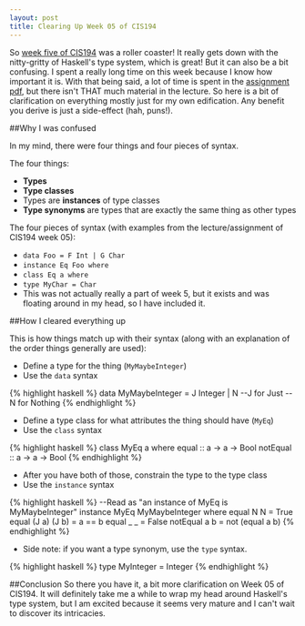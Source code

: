 ```yaml
---
layout: post
title: Clearing Up Week 05 of CIS194
---
```


So [week five of CIS194](http://www.seas.upenn.edu/~cis194/spring13/lectures/05-type-classes.html) was a roller coaster! It really gets down with the nitty-gritty of Haskell's type system, which is great! But it can also be a bit confusing. I spent a really long time on this week because I know how important it is. With that being said, a lot of time is spent in the [assignment pdf](http://www.seas.upenn.edu/~cis194/spring13/hw/05-type-classes.pdf), but there isn't THAT much material in the lecture. So here is a bit of clarification on everything mostly just for my own edification. Any benefit you derive is just a side-effect (hah, puns!). 

##Why I was confused

In my mind, there were four things and four pieces of syntax. 

The four things:

 - **Types**
 - **Type classes**
 - Types are **instances** of type classes
 - **Type synonyms** are types that are exactly the same thing as other types

The four pieces of syntax (with examples from the lecture/assignment of CIS194 week 05):

 - `data Foo = F Int | G Char`
 - `instance Eq Foo where`
 - `class Eq a where`
 - `type MyChar = Char`
  - This was not actually really a part of week 5, but it exists and was floating around in my head, so I have included it.

##How I cleared everything up

This is how things match up with their syntax (along with an explanation of the order things generally are used): 

- Define a type for the thing (`MyMaybeInteger`)
 - Use the `data` syntax

{% highlight haskell %}
data MyMaybeInteger = J Integer | N
--J for Just
--N for Nothing
{% endhighlight %}

- Define a type class for what attributes the thing should have (`MyEq`)
 - Use the `class` syntax

{% highlight haskell %}
class MyEq a where 
	equal :: a -> a -> Bool
	notEqual :: a -> a -> Bool
{% endhighlight %}

- After you have both of those, constrain the type to the type class
 - Use the `instance` syntax

{% highlight haskell %}
--Read as "an instance of MyEq is MyMaybeInteger"
instance MyEq MyMaybeInteger where
	equal N N = True
	equal (J a) (J b) = a == b
	equal _ _ = False
	notEqual a b = not (equal a b)
{% endhighlight %}

- Side note: if you want a type synonym, use the `type` syntax. 

{% highlight haskell %}
type MyInteger = Integer
{% endhighlight %}

##Conclusion
So there you have it, a bit more clarification on Week 05 of CIS194. It will definitely take me a while to wrap my head around Haskell's type system, but I am excited because it seems very mature and I can't wait to discover its intricacies.


